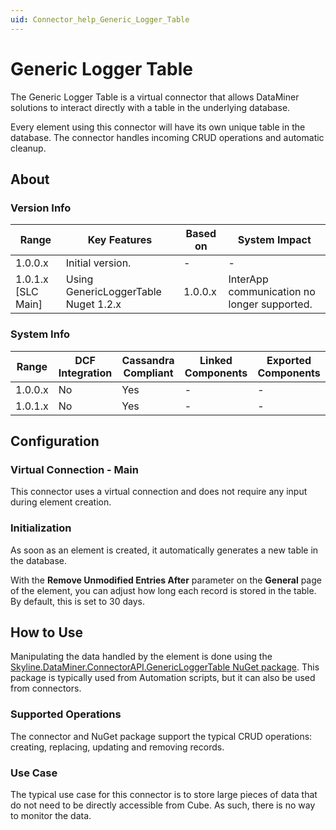 ```yaml
---
uid: Connector_help_Generic_Logger_Table
---
```


# Generic Logger Table

The Generic Logger Table is a virtual connector that allows DataMiner solutions to interact directly with a table in the underlying database.

Every element using this connector will have its own unique table in the database. The connector handles incoming CRUD operations and automatic cleanup.

## About

### Version Info

| Range                | Key Features     | Based on     | System Impact     |
|----------------------|------------------|--------------|-------------------|
| 1.0.0.x              | Initial version. | -            | -                 |
| 1.0.1.x [SLC Main]   | Using GenericLoggerTable Nuget 1.2.x | 1.0.0.x      | InterApp communication no longer supported. |

### System Info

| Range     | DCF Integration     | Cassandra Compliant     | Linked Components     | Exported Components     |
|-----------|---------------------|-------------------------|-----------------------|-------------------------|
| 1.0.0.x   | No                  | Yes                     | -                     | -                       |
| 1.0.1.x   | No                  | Yes                     | -                     | -                       |

## Configuration

### Virtual Connection - Main

This connector uses a virtual connection and does not require any input during element creation.

### Initialization

As soon as an element is created, it automatically generates a new table in the database.

With the **Remove Unmodified Entries After** parameter on the **General** page of the element, you can adjust how long each record is stored in the table. By default, this is set to 30 days.

## How to Use

Manipulating the data handled by the element is done using the [Skyline.DataMiner.ConnectorAPI.GenericLoggerTable NuGet package](https://github.com/SkylineCommunications/Skyline.DataMiner.ConnectorAPI.GenericLoggerTable). This package is typically used from Automation scripts, but it can also be used from connectors.

### Supported Operations

The connector and NuGet package support the typical CRUD operations: creating, replacing, updating and removing records.

### Use Case

The typical use case for this connector is to store large pieces of data that do not need to be directly accessible from Cube. As such, there is no way to monitor the data.
